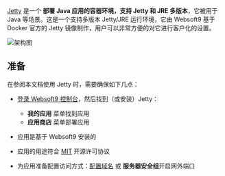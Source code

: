 [Jetty](https://hub.docker.com/_/jetty) 是一个 **部署 Java 应用的容器环境，支持 Jetty 和 JRE 多版本**，它被用于 Java  等场景。这是一个支持多版本 Jetty/JRE 运行环境，它由 Websoft9 基于 Docker 官方的 Jetty 镜像制作，用户可以非常方便的对它进行客户化的设置。


![架构图](https://libs.websoft9.com/Websoft9/DocsPicture/zh/runtime/runtime-web-websoft9.png)


## 准备

在参阅本文档使用 Jetty 时，需要确保如下几点：

- [登录 Websoft9 控制台](./login-console)，然后找到（或安装）Jetty：
  - **我的应用** 菜单找到应用 
  - **应用商店** 菜单部署应用

- 应用是基于 Websoft9 安装的


- 应用的用途符合 [MIT](https://opensource.org/licenses/MIT) 开源许可协议


- 为应用准备配置访问方式：[配置域名](./domain-set) 或 **服务器安全组**开启网外端口